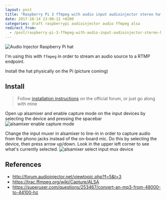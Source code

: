 ```yaml
---
layout: post
title: "Raspberry Pi 3 ffmpeg with audio input audioinjector stereo hat"
date: 2017-10-14 23:08:12 +0200
categories: draft raspberrypi audioinjector audio ffmpeg alsa
redirect_from:
  - /post/raspberry-pi-3-ffmpeg-with-audio-input-audioinjector-stereo-hat
---
```


![Audio Injector Raspberry Pi hat](http://www.audioinjector.net/images/audioinjector.pi.soundcard.jpg)

I'm using this with `ffmpeg` in order to stream an audio source to a RTMP endpoint.

Install the hat physically on the Pi (picture coming)

## Install

> Follow [installation instructions](http://forum.audioinjector.net/viewtopic.php?f=5&t=3#p3) on the official forum, or just go along with mine

Open up alsamixer and enable capture mode on the input devices by selecting the device and pressing the spacebar
![alsamixer enable capture mode](https://public.stigok.com/img/1508014360377760233.png)

Change the input muxer in alsamixer to line-in in order to capture audio from the phono jacks instead of the on-board mic. Do this by selecting the device, then press arrow up/down. Look in the upper left corner to see what's currently selected.
![alsamixer select input mux device](https://public.stigok.com/img/1508013757462968285.png)

## References
- http://forum.audioinjector.net/viewtopic.php?f=5&t=3
- https://trac.ffmpeg.org/wiki/Capture/ALSA
- https://superuser.com/questions/253467/convert-an-mp3-from-48000-to-44100-hz